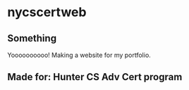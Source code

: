 # nycscertweb

## Something

Yoooooooooo!  Making a website for my portfolio.


## Made for: Hunter CS Adv Cert program
